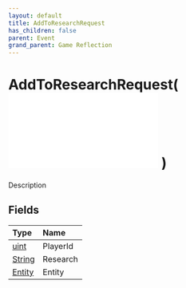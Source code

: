 ```yaml
---
layout: default
title: AddToResearchRequest
has_children: false
parent: Event
grand_parent: Game Reflection
---
```

# AddToResearchRequest( ![ EntityEventBase ](/game-reflection/events/entity_event_base.md) )
Description 

## Fields
| Type | Name |
|:-------------|:--------------|
| [uint](/game-reflection/components/uint.md) | PlayerId |
| [String](/game-reflection/components/string.md) | Research |
| [Entity](/game-reflection/classes/entity.md) | Entity |
